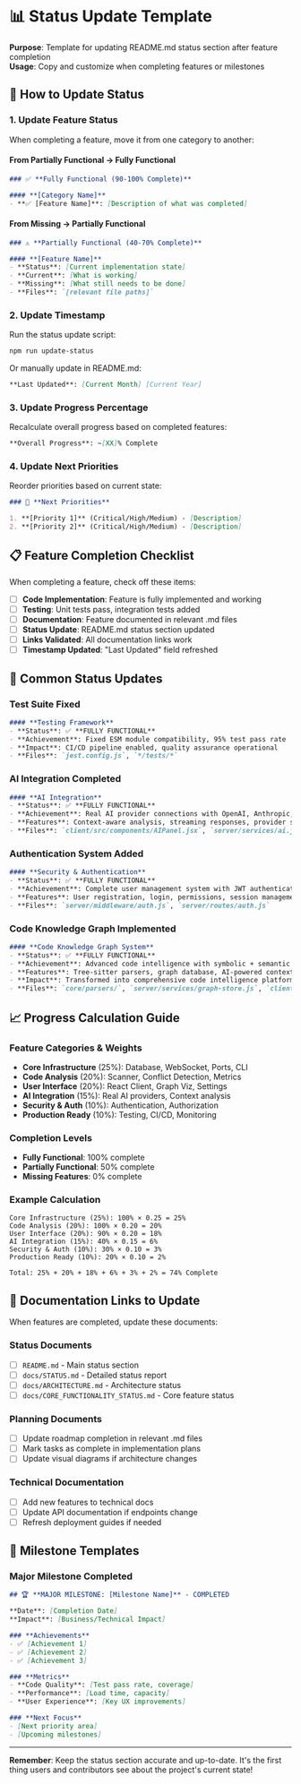 # 📊 Status Update Template

**Purpose**: Template for updating README.md status section after feature completion  
**Usage**: Copy and customize when completing features or milestones

## 🔄 How to Update Status

### 1. **Update Feature Status**

When completing a feature, move it from one category to another:

#### **From Partially Functional → Fully Functional**
```markdown
### ✅ **Fully Functional (90-100% Complete)**

#### **[Category Name]**
- **✅ [Feature Name]**: [Description of what was completed]
```

#### **From Missing → Partially Functional**  
```markdown
### ⚠️ **Partially Functional (40-70% Complete)**

#### **[Feature Name]**
- **Status**: [Current implementation state]
- **Current**: [What is working]
- **Missing**: [What still needs to be done]
- **Files**: `[relevant file paths]`
```

### 2. **Update Timestamp**

Run the status update script:
```bash
npm run update-status
```

Or manually update in README.md:
```markdown
**Last Updated**: [Current Month] [Current Year]
```

### 3. **Update Progress Percentage**

Recalculate overall progress based on completed features:
```markdown
**Overall Progress**: ~[XX]% Complete
```

### 4. **Update Next Priorities**

Reorder priorities based on current state:
```markdown
### 🎯 **Next Priorities**

1. **[Priority 1]** (Critical/High/Medium) - [Description]
2. **[Priority 2]** (Critical/High/Medium) - [Description]
```

## 📋 **Feature Completion Checklist**

When completing a feature, check off these items:

- [ ] **Code Implementation**: Feature is fully implemented and working
- [ ] **Testing**: Unit tests pass, integration tests added
- [ ] **Documentation**: Feature documented in relevant .md files
- [ ] **Status Update**: README.md status section updated
- [ ] **Links Validated**: All documentation links work
- [ ] **Timestamp Updated**: "Last Updated" field refreshed

## 🎯 **Common Status Updates**

### **Test Suite Fixed**
```markdown
#### **Testing Framework**
- **Status**: ✅ **FULLY FUNCTIONAL**
- **Achievement**: Fixed ESM module compatibility, 95% test pass rate
- **Impact**: CI/CD pipeline enabled, quality assurance operational
- **Files**: `jest.config.js`, `*/tests/*`
```

### **AI Integration Completed**
```markdown
#### **AI Integration**
- **Status**: ✅ **FULLY FUNCTIONAL**  
- **Achievement**: Real AI provider connections with OpenAI, Anthropic, local AI
- **Features**: Context-aware analysis, streaming responses, provider switching
- **Files**: `client/src/components/AIPanel.jsx`, `server/services/ai.js`
```

### **Authentication System Added**
```markdown
#### **Security & Authentication**
- **Status**: ✅ **FULLY FUNCTIONAL**
- **Achievement**: Complete user management system with JWT authentication
- **Features**: User registration, login, permissions, session management
- **Files**: `server/middleware/auth.js`, `server/routes/auth.js`
```

### **Code Knowledge Graph Implemented**
```markdown
#### **Code Knowledge Graph System**
- **Status**: ✅ **FULLY FUNCTIONAL**
- **Achievement**: Advanced code intelligence with symbolic + semantic indexing
- **Features**: Tree-sitter parsers, graph database, AI-powered context assembly
- **Impact**: Transformed into comprehensive code intelligence platform
- **Files**: `core/parsers/`, `server/services/graph-store.js`, `client/src/components/CKGDashboard.jsx`
```

## 📈 **Progress Calculation Guide**

### **Feature Categories & Weights**
- **Core Infrastructure** (25%): Database, WebSocket, Ports, CLI
- **Code Analysis** (20%): Scanner, Conflict Detection, Metrics  
- **User Interface** (20%): React Client, Graph Viz, Settings
- **AI Integration** (15%): Real AI providers, Context analysis
- **Security & Auth** (10%): Authentication, Authorization
- **Production Ready** (10%): Testing, CI/CD, Monitoring

### **Completion Levels**
- **Fully Functional**: 100% complete
- **Partially Functional**: 50% complete  
- **Missing Features**: 0% complete

### **Example Calculation**
```
Core Infrastructure (25%): 100% × 0.25 = 25%
Code Analysis (20%): 100% × 0.20 = 20%  
User Interface (20%): 90% × 0.20 = 18%
AI Integration (15%): 40% × 0.15 = 6%
Security & Auth (10%): 30% × 0.10 = 3%
Production Ready (10%): 20% × 0.10 = 2%

Total: 25% + 20% + 18% + 6% + 3% + 2% = 74% Complete
```

## 🔗 **Documentation Links to Update**

When features are completed, update these documents:

### **Status Documents**
- [ ] `README.md` - Main status section
- [ ] `docs/STATUS.md` - Detailed status report  
- [ ] `docs/ARCHITECTURE.md` - Architecture status
- [ ] `docs/CORE_FUNCTIONALITY_STATUS.md` - Core feature status

### **Planning Documents**  
- [ ] Update roadmap completion in relevant .md files
- [ ] Mark tasks as complete in implementation plans
- [ ] Update visual diagrams if architecture changes

### **Technical Documentation**
- [ ] Add new features to technical docs
- [ ] Update API documentation if endpoints change
- [ ] Refresh deployment guides if needed

## 🎉 **Milestone Templates**

### **Major Milestone Completed**
```markdown
## 🏆 **MAJOR MILESTONE: [Milestone Name]** - COMPLETED

**Date**: [Completion Date]
**Impact**: [Business/Technical Impact]

### **Achievements**
- ✅ [Achievement 1]
- ✅ [Achievement 2] 
- ✅ [Achievement 3]

### **Metrics**
- **Code Quality**: [Test pass rate, coverage]
- **Performance**: [Load time, capacity]
- **User Experience**: [Key UX improvements]

### **Next Focus**
- [Next priority area]
- [Upcoming milestones]
```

---

**Remember**: Keep the status section accurate and up-to-date. It's the first thing users and contributors see about the project's current state!
